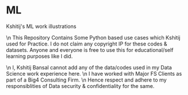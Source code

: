 # ML

Kshitij's ML work illustrations

\n This Repository Contains Some Python based use cases which Kshitij used for Practice.
I do not claim any copyright IP for these codes & datasets. 
Anyone and everyone is free to use this for educational/self learning purposes like I did.

\n I, Kshitij Bansal cannot add any of the data/codes used in my Data Science work experience here. 
\n I have worked with Major FS Clients as part of a Big4 Consulting Firm. 
\n Hence respect and adhere to my responsiblities of Data security & confidentiality for the same.
